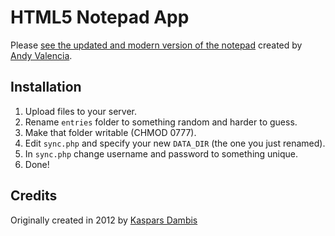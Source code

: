 # HTML5 Notepad App

Please [see the updated and modern version of the notepad](http://sources.vsta.org:7100/notepad/index) created by [Andy Valencia](https://github.com/vandys).


## Installation

1. Upload files to your server.
2. Rename `entries` folder to something random and harder to guess.
3. Make that folder writable (CHMOD 0777).
4. Edit `sync.php` and specify your new `DATA_DIR` (the one you just renamed).
5. In `sync.php` change username and password to something unique.
6. Done!


## Credits

Originally created in 2012 by [Kaspars Dambis](https://kaspars.net)
